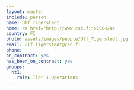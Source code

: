 ```yaml
---
layout: master
include: person
name: Ulf Tigerstedt
home: <a href="http://www.csc.fi">CSC</a>
country: FI
photo: assets/images/people/Ulf_Tigerstedt.jpg
email: ulf.tigerstedt@csc.fi
phone:
on_contract: yes
has_been_on_contract: yes
groups:
  nt1:
    role: Tier-1 Operations
---
```

